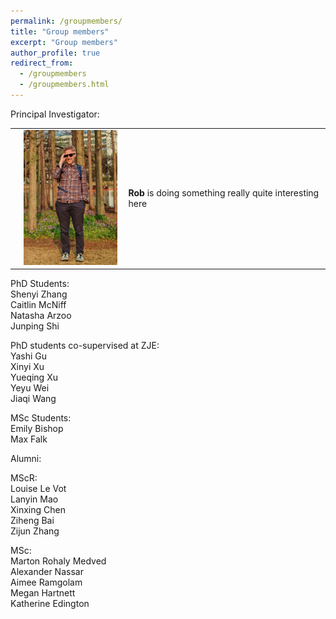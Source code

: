 ```yaml
---
permalink: /groupmembers/
title: "Group members"
excerpt: "Group members"
author_profile: true
redirect_from: 
  - /groupmembers
  - /groupmembers.html
---
```


Principal Investigator:
          
<div align="left">
    <table >
     <tr>
        <td>
       <td><img src="/images/RY_profile.jpeg" alt="Image description" style="width: 150px; height: auto; margin-right: 20px;">
       </td>
      <td style="border: none;">
        <strong>Rob</strong> is doing something really quite interesting here
      </td>    
     </tr>
    </table>
</div>
    
PhD Students:  
Shenyi Zhang  
Caitlin McNiff  
Natasha Arzoo  
Junping Shi

PhD students co-supervised at ZJE:  
Yashi Gu  
Xinyi Xu  
Yueqing Xu  
Yeyu Wei  
Jiaqi Wang  

MSc Students:  
Emily Bishop  
Max Falk  

Alumni:  

MScR:  
Louise Le Vot  
Lanyin Mao  
Xinxing Chen  
Ziheng Bai  
Zijun Zhang  

MSc:  
Marton Rohaly Medved  
Alexander Nassar  
Aimee Ramgolam  
Megan Hartnett  
Katherine Edington  

